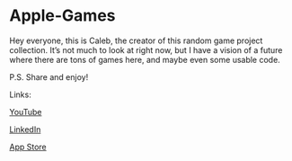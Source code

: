 # Apple-Games

Hey everyone, this is Caleb, the creator of this random game project collection. It’s not much to look at right now, but I have a vision of a future where there are tons of games here, and maybe even some usable code.

P.S.
Share and enjoy!

Links:

[YouTube](https://www.youtube.com/channel/UC7WL5hFhBMQ0IKVlOtc6kiA)

[LinkedIn](https://www.linkedin.com/in/caleb-wells-38420911a/)

[App Store](https://apps.apple.com/us/developer/caleb-wells/id833185564)

